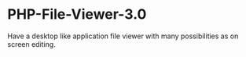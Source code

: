 PHP-File-Viewer-3.0
===================

Have a desktop like application file viewer with many possibilities as on screen editing.
